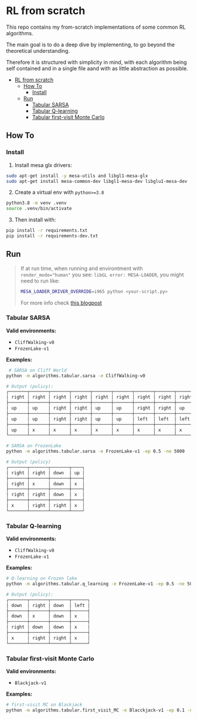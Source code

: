 # RL from scratch

This repo contains my from-scratch implementations of some common RL algorithms.

The main goal is to do a deep dive by implementing, to go beyond the theoretical
understanding.

Therefore it is structured with simplicity in mind, with each algorithm being
self contained and in a single file aand with as little abstraction as possible.

<!--ts-->
   * [RL from scratch](#rl-from-scratch)
      * [How To](#how-to)
         * [Install](#install)
      * [Run](#run)
         * [Tabular SARSA](#tabular-sarsa)
         * [Tabular Q-learning](#tabular-q-learning)
         * [Tabular first-visit Monte Carlo](#tabular-first-visit-monte-carlo)

<!-- Added by: jose, at: mié 02 nov 2022 22:02:32 CET -->

<!--te-->


## How To

### Install

1. Install mesa glx drivers:

```bash
sudo apt-get install -y mesa-utils and libgl1-mesa-glx
sudo apt-get install mesa-common-dev libgl1-mesa-dev libglu1-mesa-dev
```

2. Create a virtual env with `python>=3.8`

```bash
python3.8 -m venv .venv
source .venv/bin/activate
```

3. Then install with:

```bash
pip install -r requirements.txt
pip install -r requirements-dev.txt
```

## Run

> If at run time, when running and environtment with `render_mode="human"` you see:
> `libGL error: MESA-LOADER`, you might need to run like:
> ```bash
> MESA_LOADER_DRIVER_OVERRIDE=i965 python <your-script.py>
> ```
> For more info check [this blogpost](https://devcodetutorial.com/faq/libgl-error-failed-to-load-drivers-iris-and-swrast-in-ubuntu-20-04)



### Tabular SARSA

**Valid environments:**

 - `CliffWalking-v0`
 - `FrozenLake-v1`

**Examples:**

```bash
 # SARSA on Cliff World
python -m algorithms.tabular.sarsa -e CliffWalking-v0

# Output (policy):
┌───────┬───────┬───────┬───────┬───────┬───────┬───────┬───────┬───────┬───────┬───────┬──────┐
│ right │ right │ right │ right │ right │ right │ right │ right │ right │ right │ right │ down │
├───────┼───────┼───────┼───────┼───────┼───────┼───────┼───────┼───────┼───────┼───────┼──────┤
│ up    │ up    │ right │ right │ up    │ up    │ right │ right │ up    │ right │ up    │ down │
├───────┼───────┼───────┼───────┼───────┼───────┼───────┼───────┼───────┼───────┼───────┼──────┤
│ up    │ up    │ right │ right │ up    │ up    │ left  │ left  │ left  │ right │ right │ down │
├───────┼───────┼───────┼───────┼───────┼───────┼───────┼───────┼───────┼───────┼───────┼──────┤
│ up    │ x     │ x     │ x     │ x     │ x     │ x     │ x     │ x     │ x     │ x     │ x    │
└───────┴───────┴───────┴───────┴───────┴───────┴───────┴───────┴───────┴───────┴───────┴──────┘
```

```bash
# SARSA on FrozenLake
python -m algorithms.tabular.sarsa -e FrozenLake-v1 -ep 0.5 -ne 5000

# Output (policy)
┌───────┬───────┬───────┬────┐
│ right │ right │ down  │ up │
├───────┼───────┼───────┼────┤
│ right │ x     │ down  │ x  │
├───────┼───────┼───────┼────┤
│ right │ right │ down  │ x  │
├───────┼───────┼───────┼────┤
│ x     │ right │ right │ x  │
└───────┴───────┴───────┴────┘
```

### Tabular Q-learning

**Valid environments:**

 - `CliffWalking-v0`
 - `FrozenLake-v1`


**Examples:**

```bash
# Q-learning on Frozen lake
python -m algorithms.tabular.q_learning -e FrozenLake-v1 -ep 0.5 -ne 5000

# Output (policy):
┌───────┬───────┬───────┬──────┐
│ down  │ right │ down  │ left │
├───────┼───────┼───────┼──────┤
│ down  │ x     │ down  │ x    │
├───────┼───────┼───────┼──────┤
│ right │ down  │ down  │ x    │
├───────┼───────┼───────┼──────┤
│ x     │ right │ right │ x    │
└───────┴───────┴───────┴──────┘
```

### Tabular first-visit Monte Carlo

**Valid environments:**

 - `Blackjack-v1`


**Examples:**

```bash
# first-visit MC on Blackjack
python -m algorithms.tabular.first_visit_MC -e Blacckjack-v1 -ep 0.1 -ne 500000
```
